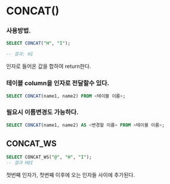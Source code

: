 # CONCAT()

### 사용방법.

```sql
SELECT CONCAT("H", "I");

-- 결과: HI
```

인자로 들어온 값을 합하여 return한다.



### 테이블 column을 인자로 전달할수 있다.

```sql
SELECT CONCAT(name1, name2) FROM <테이블 이름>;
```

### 필요시 이름변경도 가능하다.

```sql
SELECT CONCAT(name1, name2) AS <변경할 이름> FROM <테이블 이름>;
```



## CONCAT\_WS

```sql
SELECT CONCAT_WS("@", "H", "I");
-- 결과 H@I
```

첫번째 인자가, 첫번째 이후에 오는 인자들 사이에 추가된다.

